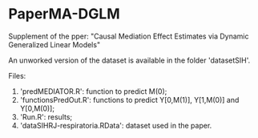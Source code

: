 # PaperMA-DGLM
Supplement of the pper: "Causal Mediation Effect Estimates via Dynamic Generalized Linear Models"

An unworked version of the dataset is available in the folder 'datasetSIH'.

Files: 
1. 'predMEDIATOR.R': function to predict M(0);
2. 'functionsPredOut.R': functions to predict Y[0,M(1)], Y[1,M(0)] and Y[0,M(0)];
3. 'Run.R': results;
4. 'dataSIHRJ-respiratoria.RData': dataset used in the paper.
